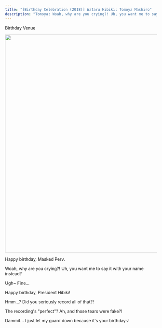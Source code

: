 ```yaml
---
title: "[Birthday Celebration (2018)] Wataru Hibiki: Tomoya Mashiro"
description: "Tomoya: Woah, why are you crying?! Uh, you want me to say it with your name instead?"
---
```


<Season s="Winter"/>

<Location>Birthday Venue</Location>

<Image src="/img/tl/idol story/wataru/birthday/2018/tomoya/1.jpg" layout="responsive" width="1560" height="720" quality="100" />

<Bubble character="Tomoya">

Happy birthday, Masked Perv.

Woah, why are you crying?! Uh, you want me to say it with your name instead?

Ugh\~ Fine...

Happy birthday, President Hibiki!

Hmm...? Did you seriously record all of that?!

The recording's "perfect"? Ah, and those tears were fake?!

Dammit... I just let my guard down because it's your birthday\~!

</Bubble>

<Credits tl="<a href='https://tomoya.moe'>Ren</a>" tlc="<a href='https://twitter.com/gebokuism'>Koi</a>" />
